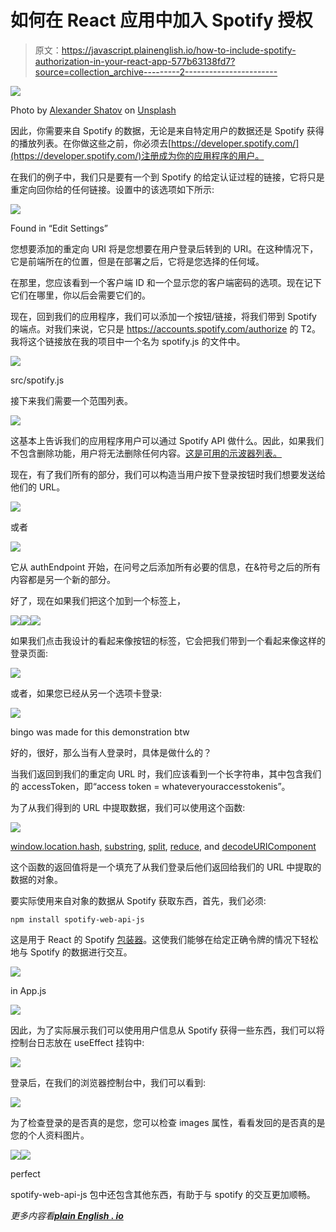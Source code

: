# 如何在 React 应用中加入 Spotify 授权

> 原文：<https://javascript.plainenglish.io/how-to-include-spotify-authorization-in-your-react-app-577b63138fd7?source=collection_archive---------2----------------------->

![](img/bab73e1a77497e76e642851ddc0e852a.png)

Photo by [Alexander Shatov](https://unsplash.com/@alexbemore?utm_source=medium&utm_medium=referral) on [Unsplash](https://unsplash.com?utm_source=medium&utm_medium=referral)

因此，你需要来自 Spotify 的数据，无论是来自特定用户的数据还是 Spotify 获得的播放列表。在你做这些之前，你必须去[https://developer.spotify.com/](https://developer.spotify.com/)注册成为你的应用程序的用户。

在我们的例子中，我们只是要有一个到 Spotify 的给定认证过程的链接，它将只是重定向回你给的任何链接。设置中的该选项如下所示:

![](img/9962c5b483a77f7cd4dd66cfdf0f7ee8.png)

Found in “Edit Settings”

您想要添加的重定向 URI 将是您想要在用户登录后转到的 URI。在这种情况下，它是前端所在的位置，但是在部署之后，它将是您选择的任何域。

在那里，您应该看到一个客户端 ID 和一个显示您的客户端密码的选项。现在记下它们在哪里，你以后会需要它们的。

现在，回到我们的应用程序，我们可以添加一个按钮/链接，将我们带到 Spotify 的端点。对我们来说，它只是 https://accounts.spotify.com/authorize 的 T2。我将这个链接放在我的项目中一个名为 spotify.js 的文件中。

![](img/ec312a69b5d5e4f5285a88a93850c446.png)

src/spotify.js

接下来我们需要一个范围列表。

![](img/4e186a879d3196d43526843c70bd1a3b.png)

这基本上告诉我们的应用程序用户可以通过 Spotify API 做什么。因此，如果我们不包含删除功能，用户将无法删除任何内容。[这是可用的示波器列表。](https://developer.spotify.com/documentation/general/guides/scopes/)

现在，有了我们所有的部分，我们可以构造当用户按下登录按钮时我们想要发送给他们的 URL。

![](img/3e2cdfa430881a2502e76056a3898e99.png)

或者

![](img/27ab4bb8876cf7aeeb33c4ae84abb5d5.png)

它从 authEndpoint 开始，在问号之后添加所有必要的信息，在&符号之后的所有内容都是另一个新的部分。

好了，现在如果我们把这个加到一个标签上，

![](img/9afe12777abc248ecf27e4b925c96563.png)![](img/ed421cb6e1ad6ff596b7dd640ec19e6c.png)![](img/452de6166a520aaafdf099566489d026.png)

如果我们点击我设计的看起来像按钮的标签，它会把我们带到一个看起来像这样的登录页面:

![](img/d1ffe5face24d9907554d1427b4c38e2.png)

或者，如果您已经从另一个选项卡登录:

![](img/df65720f08c1b1b4fe895e676716f8f3.png)

bingo was made for this demonstration btw

好的，很好，那么当有人登录时，具体是做什么的？

当我们返回到我们的重定向 URL 时，我们应该看到一个长字符串，其中包含我们的 accessToken，即“access token = whateveryouraccesstokenis”。

为了从我们得到的 URL 中提取数据，我们可以使用这个函数:

![](img/70cbcbf44861fe073c81cc6a9bc1c493.png)

[window.location.hash,](https://developer.mozilla.org/en-US/docs/Web/API/Location/hash) [substring](https://developer.mozilla.org/en-US/docs/Web/JavaScript/Reference/Global_Objects/String/substring), [split](https://developer.mozilla.org/en-US/docs/Web/JavaScript/Reference/Global_Objects/String/split), [reduce](https://developer.mozilla.org/en-US/docs/Web/JavaScript/Reference/Global_Objects/Array/Reduce), and [decodeURIComponent](https://developer.mozilla.org/en-US/docs/Web/JavaScript/Reference/Global_Objects/decodeURIComponent)

这个函数的返回值将是一个填充了从我们登录后他们返回给我们的 URL 中提取的数据的对象。

要实际使用来自对象的数据从 Spotify 获取东西，首先，我们必须:

```
npm install spotify-web-api-js
```

这是用于 React 的 Spotify [包装器](https://github.com/JMPerez/spotify-web-api-js)。这使我们能够在给定正确令牌的情况下轻松地与 Spotify 的数据进行交互。

![](img/2a4a335fe6ea21a3f3a4ac1ff7caceef.png)

in App.js

![](img/c912f1e9525e1979efa9518e6b608331.png)

因此，为了实际展示我们可以使用用户信息从 Spotify 获得一些东西，我们可以将控制台日志放在 useEffect 挂钩中:

![](img/b23e4d60a78f6f1c53edcf2fe9473fe9.png)

登录后，在我们的浏览器控制台中，我们可以看到:

![](img/075d25ae38b0fcb8c9b367b9052318c3.png)

为了检查登录的是否真的是您，您可以检查 images 属性，看看发回的是否真的是您的个人资料图片。

![](img/e67212f2528ef40861c527c47ac70594.png)![](img/2f31b9fd933d11a000d5a54df66ab437.png)

perfect

spotify-web-api-js 包中还包含其他东西，有助于与 spotify 的交互更加顺畅。

*更多内容看*[***plain English . io***](http://plainenglish.io/)
